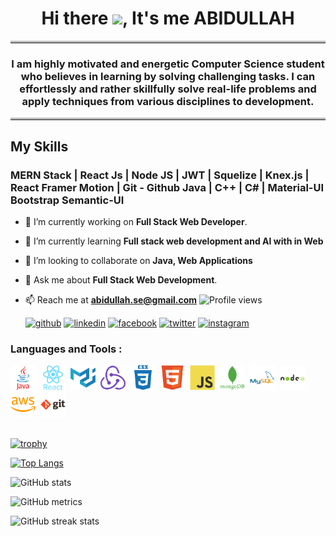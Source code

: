 <h1 align="center">Hi there  <img src="https://media.giphy.com/media/hvRJCLFzcasrR4ia7z/giphy.gif" width="30px"/>, It's me ABIDULLAH</h1>
  <hr style=" border-top: 3px solid #bbb">
  <h3 align="center"> I am highly motivated and energetic Computer Science student who believes in learning by solving challenging tasks. I can effortlessly and rather skillfully solve real-life problems and apply techniques from various disciplines to development. </h3>
<hr style=" border-top: 3px solid #bbb">
<h2> My Skills </h2>
<h3>MERN Stack | React Js | Node JS | JWT | Squelize | Knex.js | React Framer Motion | Git - Github Java | C++ | C# | Material-UI Bootstrap Semantic-UI </h3>
 
- 🔭 I’m currently working on  **Full Stack Web Developer**. 
- 🌱 I’m currently learning **Full stack web development and AI with in Web**
- 👯 I’m looking to collaborate on **Java, Web Applications**  
- 💬 Ask me about **Full Stack Web Development**.  
- 📫 Reach me at **abidullah.se@gmail.com**
  ![Profile views](https://gpvc.arturio.dev/ABIDULLAH786)  
 
    [<img src='https://img.icons8.com/nolan/64/github.png' alt='github' height='40'>](https://github.com/abidullah786)      [<img src='https://img.icons8.com/nolan/64/linkedin-circled.png' alt='linkedin' height='40'>](https://www.linkedin.com/in/abidullah786)    [<img src='https://img.icons8.com/nolan/64/facebook-new.png' alt='facebook' height='40'>](https://www.facebook.com/abidullah786)     [<img src='https://img.icons8.com/nolan/64/twitter-circled.png' alt='twitter' height='40'>](https://twitter.com/abidullah_786/)    [<img src='https://img.icons8.com/nolan/64/instagram-new.png' alt='instagram' height='40'>](https://www.instagram.com/abidullah786/) 


<h3>Languages and Tools :</h3>
<div>
  <img src="https://github.com/devicons/devicon/blob/master/icons/java/java-original-wordmark.svg" title="Java" alt="Java" width="40" height="40"/>&nbsp;
  <img src="https://github.com/devicons/devicon/blob/master/icons/react/react-original-wordmark.svg" title="React" alt="React" width="40" height="40"/>&nbsp;
  <img src="https://github.com/devicons/devicon/blob/master/icons/materialui/materialui-original.svg" title="Material UI" alt="Material UI" width="40" height="40"/>&nbsp;
  <img src="https://github.com/devicons/devicon/blob/master/icons/redux/redux-original.svg" title="Redux" alt="Redux " width="40" height="40"/>&nbsp;
  <img src="https://github.com/devicons/devicon/blob/master/icons/css3/css3-plain-wordmark.svg"  title="CSS3" alt="CSS" width="40" height="40"/>&nbsp;
  <img src="https://github.com/devicons/devicon/blob/master/icons/html5/html5-original.svg" title="HTML5" alt="HTML" width="40" height="40"/>&nbsp;
  <img src="https://github.com/devicons/devicon/blob/master/icons/javascript/javascript-original.svg" title="JavaScript" alt="JavaScript" width="40" height="40"/>&nbsp;
  <img src="https://github.com/devicons/devicon/blob/master/icons/mongodb/mongodb-plain-wordmark.svg" title="Gatsby"  alt="Gatsby" width="40" height="40"/>&nbsp;
  <img src="https://github.com/devicons/devicon/blob/master/icons/mysql/mysql-original-wordmark.svg" title="MySQL"  alt="MySQL" width="40" height="40"/>&nbsp;
  <img src="https://github.com/devicons/devicon/blob/master/icons/nodejs/nodejs-original-wordmark.svg" title="NodeJS" alt="NodeJS" width="40" height="40"/>&nbsp;
  <img src="https://github.com/devicons/devicon/blob/master/icons/amazonwebservices/amazonwebservices-plain-wordmark.svg" title="AWS" alt="AWS" width="40" height="40"/>&nbsp;
  <img src="https://github.com/devicons/devicon/blob/master/icons/git/git-original-wordmark.svg" title="Git" **alt="Git" width="40" height="40"/>
</div>



<br/>


[![trophy](https://github-profile-trophy.vercel.app/?username=ABIDULLAH786)](https://github.com/ryo-ma/github-profile-trophy)

[![Top Langs](https://github-readme-stats.vercel.app/api/top-langs/?username=ABIDULLAH786)](https://github.com/anuraghazra/github-readme-stats)

![GitHub stats](https://github-readme-stats.vercel.app/api?username=ABIDULLAH786&show_icons=true&theme=dark)  

![GitHub metrics](https://metrics.lecoq.io/ABIDULLAH786)  

![GitHub streak stats](https://github-readme-streak-stats.herokuapp.com/?user=ABIDULLAH786)  

<!--
**ABIDULLAH786/ABIDULLAH786** is a ✨ _special_ ✨ repository because its `README.md` (this file) appears on your GitHub profile.

Here are some ideas to get you started:

- 🔭 I’m currently working on ...
- 🌱 I’m currently learning ...
- 👯 I’m looking to collaborate on ...
- 🤔 I’m looking for help with ...
- 💬 Ask me about ...
- 📫 How to reach me: ...
- 😄 Pronouns: ...
- ⚡ Fun fact: ...
-->
